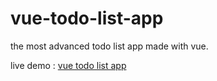 # vue-todo-list-app
the most advanced todo list app made with vue.

live demo : [vue todo list app](https://vue-todo-list-app.vercel.app/)

